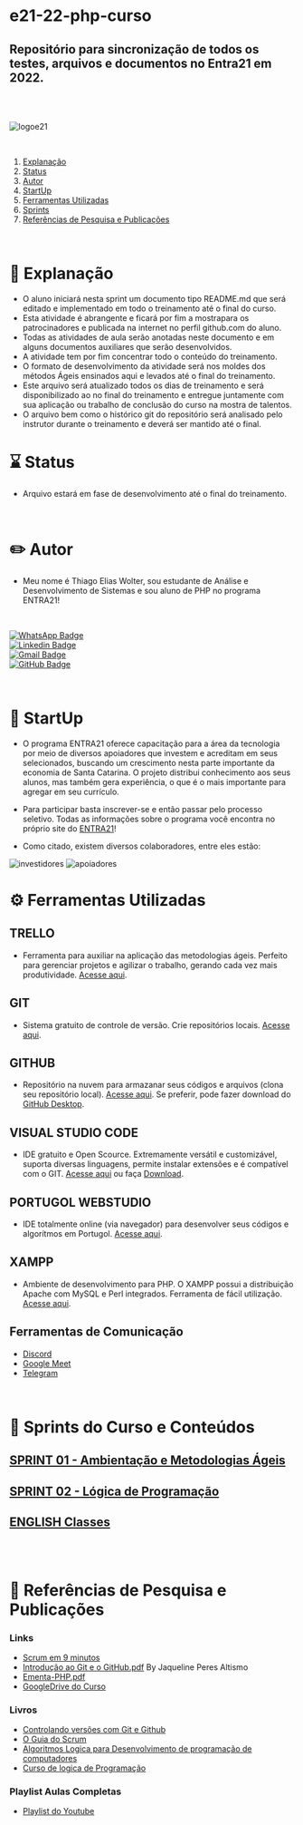 # e21-22-php-curso

## **Repositório para sincronização de todos os testes, arquivos e documentos no Entra21 em 2022.**
</br>
</br>

![logoe21](/img/logo-e21.png)

</br>

1. [Explanação](#📄-explanação)
2. [Status](#⌛-status)
3. [Autor](#✏️-autor)
4. [StartUp](#🤝-startup)
5. [Ferramentas Utilizadas](#⚙️-ferramentas-utilizadas)
6. [Sprints](#🏁-sprints-do-curso-e-conteúdos)
7. [Referências de Pesquisa e Publicações](#🔎-referências-de-pesquisa-e-publicações)


</br>

# 📄 Explanação

- O aluno iniciará nesta sprint um documento tipo README.md que será editado e implementado em todo o treinamento até o final do curso.</br>
- Esta atividade é abrangente e ficará por fim a mostrapara os patrocinadores e publicada na internet no perfil github.com do aluno. </br>
- Todas as atividades de aula serão anotadas neste documento e em alguns documentos auxiliares que serão desenvolvidos. </br>
- A atividade tem por fim concentrar todo o conteúdo do treinamento.  </br>
- O formato de desenvolvimento da atividade será nos moldes dos métodos Ágeis ensinados aqui e levados até o final do treinamento.  </br>
- Este arquivo será atualizado todos os dias de treinamento e será disponibilizado ao
no final do treinamento e entregue juntamente com sua aplicação ou trabalho de conclusão do curso na mostra de talentos. </br>
- O arquivo bem como o histórico git do repositório será analisado pelo instrutor
durante o treinamento e deverá ser mantido até o final.

# ⌛ Status

- Arquivo estará em fase de desenvolvimento até o final do treinamento.

</br>

# ✏️ Autor

 - Meu nome é Thiago Elias Wolter, sou estudante de Análise e Desenvolvimento de Sistemas e sou aluno de PHP no programa ENTRA21!

</br>

[![WhatsApp Badge](https://img.shields.io/badge/WhatsApp-25D366?style=for-the-badge&logo=whatsapp&logoColor=white)](https://whatsa.me/554792642641)  
[![Linkedin Badge](https://img.shields.io/badge/LinkedIn-0077B5?style=for-the-badge&logo=linkedin&logoColor=white)](https://www.linkedin.com/in/thiago-wolter-42b933238/)   
[![Gmail Badge](	https://img.shields.io/badge/Gmail-D14836?style=for-the-badge&logo=gmail&logoColor=white)](mailto:thiagowolter7@gmail.com)  
[![GitHub Badge](https://img.shields.io/badge/GitHub-100000?style=for-the-badge&logo=github&logoColor=white)](https://github.com/thiagowolter)

</br>

# 🤝 StartUp

- O programa ENTRA21 oferece capacitação para a área da tecnologia por meio de diversos apoiadores que investem e acreditam em seus selecionados, buscando um crescimento nesta parte importante da economia de Santa Catarina. O projeto distribui conhecimento aos seus alunos, mas também gera experiência, o que é o mais importante para agregar em seu currículo.

- Para participar basta inscrever-se e então passar pelo processo seletivo. Todas as informações sobre o programa você encontra no próprio site do [ENTRA21](https://www.entra21.com.br/)!

- Como citado, existem diversos colaboradores, entre eles estão:

![investidores](/img/investidores.JPG)
![apoiadores](/img/apoiadoras.JPG)


# ⚙️ Ferramentas Utilizadas

## TRELLO


- Ferramenta para auxiliar na aplicação das metodologias ágeis. Perfeito para gerenciar projetos e agilizar o trabalho, gerando cada vez mais produtividade. [Acesse aqui](https://trello.com/).

## GIT

- Sistema gratuito de controle de versão. Crie repositórios locais. [Acesse aqui](https://git-scm.com/).

## GITHUB

- Repositório na nuvem para armazanar seus códigos e arquivos (clona seu repositório local). [Acesse aqui](https://github.com/). Se preferir, pode fazer download do [GitHub Desktop](https://desktop.github.com/).

## VISUAL STUDIO CODE

- IDE gratuito e Open Scource. Extremamente versátil e customizável, suporta diversas linguagens, permite instalar extensões e é compatível com o GIT. [Acesse aqui](https://code.visualstudio.com/) ou faça [Download](https://code.visualstudio.com/download).

## PORTUGOL WEBSTUDIO

- IDE totalmente online (via navegador) para desenvolver seus códigos e algorítmos em Portugol. [Acesse aqui](https://portugol-webstudio.cubos.io/ide).

## XAMPP

- Ambiente de desenvolvimento para PHP. O XAMPP possui a distribuição Apache com MySQL e Perl integrados. Ferramenta de fácil utilização. [Acesse aqui](https://www.apachefriends.org/pt_br/index.html).

## Ferramentas de Comunicação

- [Discord](https://discord.com/)
- [Google Meet](https://meet.google.com/)
- [Telegram](https://web.telegram.org/z/)

</br>

# 🏁 Sprints do Curso e Conteúdos

## [SPRINT 01 - Ambientação e Metodologias Ágeis](/sprints/sprint01.md)

## [SPRINT 02 - Lógica de Programação](/sprints/sprint02.md)

## [ENGLISH Classes](/sprints/english.md)
</br>
</br>

# 🔎 Referências de Pesquisa e Publicações

### **Links**

- [Scrum em 9 minutos](https://www.youtube.com/watch?v=XfvQWnRgxG0&t=6s)
- [Introdução ao Git e o GitHub.pdf](https://github.com/Machado-tec/e2122-php-geral/files/8628365/Introducao.ao.Git.e.o.GitHub.pdf) By Jaqueline Peres Altismo
- [Ementa-PHP.pdf](https://github.com/Machado-tec/e2122-php-geral/files/8628363/Ementa-PHP.pdf)
- [GoogleDrive do Curso](https://drive.google.com/drive/folders/1vWKH88iZ7QkIiVXtKNCI3P4pvk1pdYhG?usp=sharing)

### **Livros**

- [Controlando versões com Git e Github](https://www.amazon.com.br/Controlando-Vers%C3%B5es-com-Git-GitHub/dp/8566250532)
- [O Guia do Scrum](https://scrumguides.org/docs/scrumguide/v2020/2020-Scrum-Guide-PortugueseBR-2.0.pdf)
- [Algoritmos Logica para Desenvolvimento de programação de computadores](https://www.amazon.com.br/Algoritmos-Funcionais-Introdu%C3%A7%C3%A3o-minimalista-programa%C3%A7%C3%A3o-ebook/dp/B08M48DR48/ref=tmm_kin_swatch_0?_encoding=UTF8&qid=&sr=)
- [Curso de logica de Programação](https://www.amazon.com.br/Curso-l%C3%B3gica-programa%C3%A7%C3%A3o-Ricardo-Said-ebook/dp/B00DN8P73G)

### **Playlist Aulas Completas**

- [Playlist do Youtube](https://youtube.com/playlist?list=PL2WEynOui8TQxNqHE7IXrlirkVM7SDp9w)
